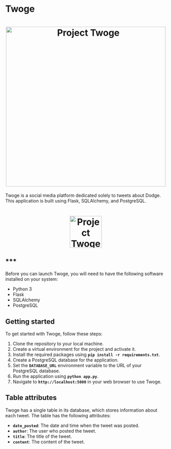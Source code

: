 # **Twoge**

<h1 align="center">
	<img
		width="500"
		alt="Project Twoge"
		src="./static/img/twoge-cover.png">
</h1>

Twoge is a social media platform dedicated solely to tweets about Dodge. This application is built using Flask, SQLAlchemy, and PostgreSQL.

<h1 align="center">
	<img
		width="100"
		alt="Project Twoge"
		src="./static/img/twoge.png">
</h1>

## ***

Before you can launch Twoge, you will need to have the following software installed on your system:

- Python 3
- Flask
- SQLAlchemy
- PostgreSQL

## **Getting started**

To get started with Twoge, follow these steps:

1. Clone the repository to your local machine.
2. Create a virtual environment for the project and activate it.
3. Install the required packages using **`pip install -r requirements.txt`**.
4. Create a PostgreSQL database for the application.
5. Set the **`DATABASE_URL`** environment variable to the URL of your PostgreSQL database.
6. Run the application using **`python app.py`**.
7. Navigate to **`http://localhost:5000`** in your web browser to use Twoge.

## **Table attributes**

Twoge has a single table in its database, which stores information about each tweet. The table has the following attributes:

- **`date_posted`**: The date and time when the tweet was posted.
- **`author`**: The user who posted the tweet.
- **`title`**: The title of the tweet.
- **`content`**: The content of the tweet.
